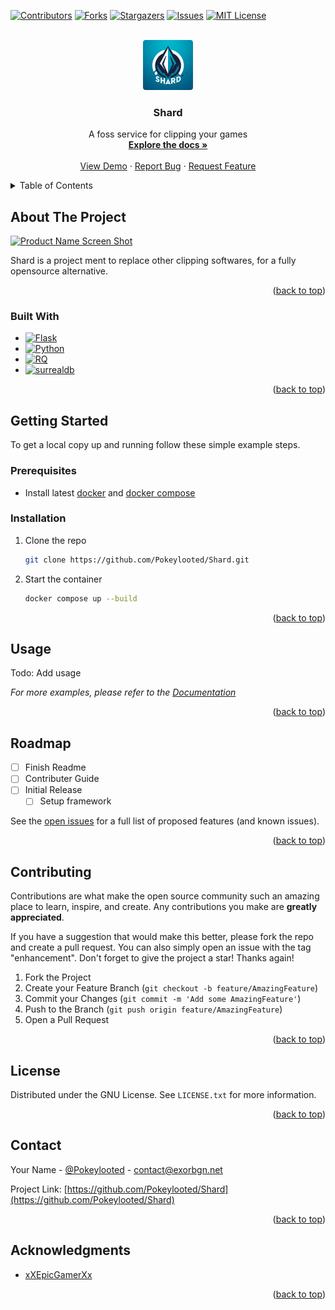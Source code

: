 <a id="readme-top"></a>
<!-- PROJECT SHIELDS -->
<!--
*** I'm using markdown "reference style" links for readability.
*** Reference links are enclosed in brackets [ ] instead of parentheses ( ).
*** See the bottom of this document for the declaration of the reference variables
*** for contributors-url, forks-url, etc. This is an optional, concise syntax you may use.
*** https://www.markdownguide.org/basic-syntax/#reference-style-links
-->
[![Contributors][contributors-shield]][contributors-url]
[![Forks][forks-shield]][forks-url]
[![Stargazers][stars-shield]][stars-url]
[![Issues][issues-shield]][issues-url]
[![MIT License][license-shield]][license-url]



<!-- PROJECT LOGO -->
<br />
<div align="center">
  <a href="https://github.com/Pokeylooted/Shard">
    <img src="images/Shard.png" alt="Logo" width="80" height="80">
  </a>

<h3 align="center">Shard</h3>

  <p align="center">
    A foss service for clipping your games
    <br />
    <a href="https://github.com/Pokeylooted/Shard"><strong>Explore the docs »</strong></a>
    <br />
    <br />
    <a href="https://github.com/Pokeylooted/Shard">View Demo</a>
    ·
    <a href="https://github.com/Pokeylooted/Shard/issues/new?labels=bug&template=bug-report---.md">Report Bug</a>
    ·
    <a href="https://github.com/Pokeylooted/Shard/issues/new?labels=enhancement&template=feature-request---.md">Request Feature</a>
  </p>
</div>



<!-- TABLE OF CONTENTS -->
<details>
  <summary>Table of Contents</summary>
  <ol>
    <li>
      <a href="#about-the-project">About The Project</a>
      <ul>
        <li><a href="#built-with">Built With</a></li>
      </ul>
    </li>
    <li>
      <a href="#getting-started">Getting Started</a>
      <ul>
        <li><a href="#prerequisites">Prerequisites</a></li>
        <li><a href="#installation">Installation</a></li>
      </ul>
    </li>
    <li><a href="#usage">Usage</a></li>
    <li><a href="#roadmap">Roadmap</a></li>
    <li><a href="#contributing">Contributing</a></li>
    <li><a href="#license">License</a></li>
    <li><a href="#contact">Contact</a></li>
    <li><a href="#acknowledgments">Acknowledgments</a></li>
  </ol>
</details>



<!-- ABOUT THE PROJECT -->
## About The Project

[![Product Name Screen Shot][product-screenshot]](https://github.com/Pokeylooted/Shard)

Shard is a project ment to replace other clipping softwares, for a fully opensource alternative.  
<p align="right">(<a href="#readme-top">back to top</a>)</p>

### Built With

* [![Flask][quart.palletsprojects.com]][quart-url]
* [![Python][Python.org]][Python-URL]
* [![RQ][python-rq.org]][python-rq-url]
* [![surrealdb][surrealdb.com]][surrealdb-url]

<p align="right">(<a href="#readme-top">back to top</a>)</p>



<!-- GETTING STARTED -->
## Getting Started

To get a local copy up and running follow these simple example steps.

### Prerequisites

* Install latest [docker](https://docs.docker.com/engine/install/) and [docker compose](https://docs.docker.com/compose/install/)

### Installation


1. Clone the repo
   ```sh
   git clone https://github.com/Pokeylooted/Shard.git
   ```
2. Start the container
   ```sh
   docker compose up --build
   ```

<p align="right">(<a href="#readme-top">back to top</a>)</p>



<!-- USAGE EXAMPLES -->
## Usage

Todo: Add usage

_For more examples, please refer to the [Documentation](https://github.com/Pokeylooted/Shard)_

<p align="right">(<a href="#readme-top">back to top</a>)</p>



<!-- ROADMAP -->
## Roadmap

- [ ] Finish Readme
- [ ] Contributer Guide
- [ ] Initial Release
    - [ ] Setup framework

See the [open issues](https://github.com/Pokeylooted/Shard/issues) for a full list of proposed features (and known issues).

<p align="right">(<a href="#readme-top">back to top</a>)</p>



<!-- CONTRIBUTING -->
## Contributing

Contributions are what make the open source community such an amazing place to learn, inspire, and create. Any contributions you make are **greatly appreciated**.

If you have a suggestion that would make this better, please fork the repo and create a pull request. You can also simply open an issue with the tag "enhancement".
Don't forget to give the project a star! Thanks again!

1. Fork the Project
2. Create your Feature Branch (`git checkout -b feature/AmazingFeature`)
3. Commit your Changes (`git commit -m 'Add some AmazingFeature'`)
4. Push to the Branch (`git push origin feature/AmazingFeature`)
5. Open a Pull Request

<p align="right">(<a href="#readme-top">back to top</a>)</p>



<!-- LICENSE -->
## License

Distributed under the GNU License. See `LICENSE.txt` for more information.

<p align="right">(<a href="#readme-top">back to top</a>)</p>



<!-- CONTACT -->
## Contact

Your Name - [@Pokeylooted](https://twitter.com/Pokeylooted) - contact@exorbgn.net

Project Link: [https://github.com/Pokeylooted/Shard](https://github.com/Pokeylooted/Shard)

<p align="right">(<a href="#readme-top">back to top</a>)</p>



<!-- ACKNOWLEDGMENTS -->
## Acknowledgments

* [xXEpicGamerXx](https://github.com/xXEpicGamerXx)

<p align="right">(<a href="#readme-top">back to top</a>)</p>



<!-- MARKDOWN LINKS & IMAGES -->
<!-- https://www.markdownguide.org/basic-syntax/#reference-style-links -->
[contributors-shield]: https://img.shields.io/github/contributors/Pokeylooted/Shard.svg?style=for-the-badge
[contributors-url]: https://github.com/Pokeylooted/Shard/graphs/contributors
[forks-shield]: https://img.shields.io/github/forks/Pokeylooted/Shard.svg?style=for-the-badge
[forks-url]: https://github.com/Pokeylooted/Shard/network/members
[stars-shield]: https://img.shields.io/github/stars/Pokeylooted/Shard.svg?style=for-the-badge
[stars-url]: https://github.com/Pokeylooted/Shard/stargazers
[issues-shield]: https://img.shields.io/github/issues/Pokeylooted/Shard.svg?style=for-the-badge
[issues-url]: https://github.com/Pokeylooted/Shard/issues
[license-shield]: https://img.shields.io/github/license/Pokeylooted/Shard.svg?style=for-the-badge
[license-url]: https://github.com/Pokeylooted/Shard/blob/main/LICENSE
[product-screenshot]: images/screenshot.png
[Next.js]: https://img.shields.io/badge/next.js-000000?style=for-the-badge&logo=nextdotjs&logoColor=white
[Next-url]: https://nextjs.org/
[React.js]: https://img.shields.io/badge/React-20232A?style=for-the-badge&logo=react&logoColor=61DAFB
[React-url]: https://reactjs.org/
[Vue.js]: https://img.shields.io/badge/Vue.js-35495E?style=for-the-badge&logo=vuedotjs&logoColor=4FC08D
[Vue-url]: https://vuejs.org/
[Angular.io]: https://img.shields.io/badge/Angular-DD0031?style=for-the-badge&logo=angular&logoColor=white
[Angular-url]: https://angular.io/
[Svelte.dev]: https://img.shields.io/badge/Svelte-4A4A55?style=for-the-badge&logo=svelte&logoColor=FF3E00
[Svelte-url]: https://svelte.dev/
[Laravel.com]: https://img.shields.io/badge/Laravel-FF2D20?style=for-the-badge&logo=laravel&logoColor=white
[Laravel-url]: https://laravel.com
[Python.org]: https://img.shields.io/badge/Python-3776AB?style=for-the-badge&logo=python&logoColor=white
[Python-url]: https://python.org
[python-rq.org]: https://img.shields.io/badge/PythonRQ-darkred?style=for-the-badge&logo=rq
[python-rq-url]: https://python-rq.org 
[quart.palletsprojects.com]: https://img.shields.io/badge/Quart-pink?style=for-the-badge&logo=quart&logoColor=white
[quart-url]: https://quart.palletsprojects.com/en/latest/
[surrealdb.com]: https://img.shields.io/badge/surrealdb-purple?style=for-the-badge&logo=surrealdb
[surrealdb-url]: https://surrealdb.com
